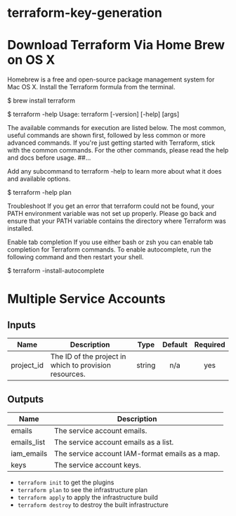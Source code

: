 # terraform-key-generation


# Download Terraform Via Home Brew on OS X

Homebrew is a free and open-source package management system for Mac OS X. Install the Terraform formula from the terminal.

$ brew install terraform

$ terraform -help
Usage: terraform [-version] [-help] <command> [args]

The available commands for execution are listed below.
The most common, useful commands are shown first, followed by
less common or more advanced commands. If you're just getting
started with Terraform, stick with the common commands. For the
other commands, please read the help and docs before usage.
##...


Add any subcommand to terraform -help to learn more about what it does and available options.

$ terraform -help plan


Troubleshoot
If you get an error that terraform could not be found, your PATH environment variable was not set up properly. Please go back and ensure that your PATH variable contains the directory where Terraform was installed.


Enable tab completion
If you use either bash or zsh you can enable tab completion for Terraform commands. To enable autocomplete, run the following command and then restart your shell.

$ terraform -install-autocomplete


# Multiple Service Accounts

<!-- BEGINNING OF PRE-COMMIT-TERRAFORM DOCS HOOK -->
## Inputs

| Name | Description | Type | Default | Required |
|------|-------------|:----:|:-----:|:-----:|
| project\_id | The ID of the project in which to provision resources. | string | n/a | yes |

## Outputs

| Name | Description |
|------|-------------|
| emails | The service account emails. |
| emails\_list | The service account emails as a list. |
| iam\_emails | The service account IAM-format emails as a map. |
| keys | The service account keys. |

<!-- END OF PRE-COMMIT-TERRAFORM DOCS HOOK -->

- `terraform init` to get the plugins
- `terraform plan` to see the infrastructure plan
- `terraform apply` to apply the infrastructure build
- `terraform destroy` to destroy the built infrastructure
